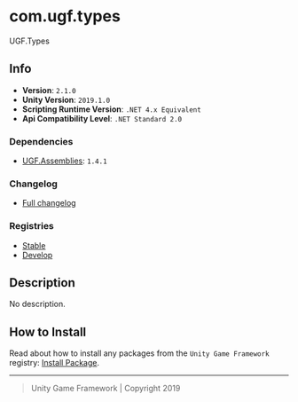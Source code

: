 # com.ugf.types

UGF.Types

## Info

- **Version**: `2.1.0`
- **Unity Version**: `2019.1.0`
- **Scripting Runtime Version**: `.NET 4.x Equivalent`
- **Api Compatibility Level**: `.NET Standard 2.0`

### Dependencies

- [UGF.Assemblies](https://github.com/unity-game-framework/ugf-assemblies): `1.4.1`

### Changelog

- [Full changelog][1]

### Registries

- [Stable][2]
- [Develop][3]

## Description

No description.

## How to Install

Read about how to install any packages from the `Unity Game Framework` registry: [Install Package][4].

---
> Unity Game Framework | Copyright 2019

[1]: changelog.md
[2]: https://bintray.com/unity-game-framework/stable/com.ugf.types
[3]: https://bintray.com/unity-game-framework/dev/com.ugf.types
[4]: https://github.com/unity-game-framework/ugf-documentation/wiki/Install-Package
